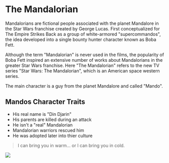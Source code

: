 # The Mandalorian
Mandalorians are fictional people associated with the planet Mandalore in the Star Wars franchise created by George Lucas.
First conceptualized for The Empire Strikes Back as a group of white-armored "supercommandos", the idea developed into a single
bounty hunter character known as Boba Fett.

Although the term "Mandalorian" is never used in the films, the popularity of Boba Fett inspired an extensive number of works about
Mandalorians in the greater Star Wars franchise.
Here "The Mandalorian" refers to the new TV series "Star Wars: The Mandalorian", which is an American space western series.

The main character is a guy from the planet Mandalore and called "Mando".

## Mandos Character Traits
* His real name is "Din Djarin"
* His parents are killed during an attack
* He isn't a "real" Mandalorian
* Mandalorian warriors rescued him
* He was adopted later into thier culture

>I can bring you in warm… or I can bring you in cold.

<img src="https://vignette.wikia.nocookie.net/starwars/images/8/8a/Pascal_as_The_Mando-Advanced_Graphics.png/revision/latest/scale-to-width-down/350?cb=20191007095801"/>
